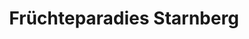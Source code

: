 ---
title: "Früchteparadies Starnberg"
url: /starnberg/fruechteparadies-starnberg/
shop: Gemüse & Obst
---